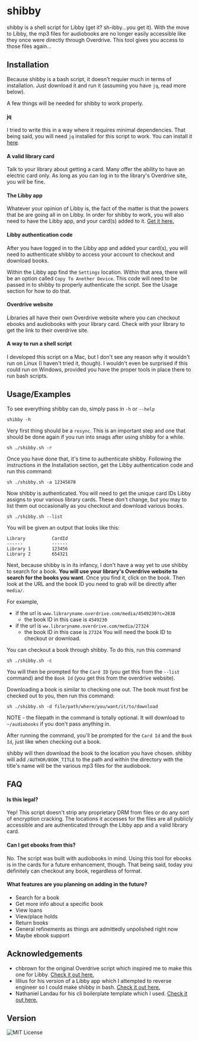 
# shibby

shibby is a shell script for Libby (get it? sh-ibby...you get it). With the move to Libby, the mp3 files for audiobooks are no longer easily accessible like they once were directly through Overdrive. This tool gives you access to those files again...

## Installation
Because shibby is a bash script, it doesn't requier much in terms of installation. Just download it and run it (assuming you have `jq`, read more below).

A few things will be needed for shibby to work properly. 

#### jq
I tried to write this in a way where it requires minimal dependencies. That being said, you will need `jq` installed for this script to work. You can install it [here](https://stedolan.github.io/jq/).

#### A valid library card
Talk to your library about getting a card. Many offer the ability to have an electric card only. As long as you can log in to the library's Overdrive site, you will be fine.

#### The Libby app
Whatever your opinion of Libby is, the fact of the matter is that the powers that be are going all in on Libby. In order for shibby to work, you will also need to have the Libby app, and your card(s) added to it. 
[Get it here.](https://www.overdrive.com/apps/libby#GetTheApp)

#### Libby authentication code
After you have logged in to the Libby app and added your card(s), you will need to authenticate shibby to access your account to checkout and download books. 

Within the Libby app find the `Settings` location. Within that area, there will be an option called `Copy To Another Device`. This code will need to be passed in to shibby to properly authenticate the script. See the Usage section for how to do that. 

#### Overdrive website
Libraries all have their own Overdrive website where you can checkout ebooks and audiobooks with your library card. Check with your library to get the link to their overdrive site. 

#### A way to run a shell script 
I developed this script on a Mac, but I don't see any reason why it wouldn't run on Linux (I haven't tried it, though). I wouldn't even be surprised if this could run on Windows, provided you have the proper tools in place there to run bash scripts.

## Usage/Examples
To see everything shibby can do, simply pass in `-h` or `--help`

```shibby -h```

Very first thing should be a `resync`. This is an important step and one that should be done again if you run into snags after using shibby for a while.

```sh ./shibby.sh -r```

Once you have done that, it's time to authenticate shibby. Following the instructions in the Installation section, get the Libby authentication code and run this command: 

```sh ./shibby.sh -a 12345678```

Now shibby is authenticated. You will need to get the unique card IDs Libby assigns to your various library cards. These don't change, but you may to list them out occasionally as you checkout and download various books. 

```sh ./shibby.sh --list```

You will be given an output that looks like this: 

```
Library          CardId
------           ------
Library 1        123456
Library 2        654321
```

Next, because shibby is in its infancy, I don't have a way yet to use shibby to search for a book. **You will use your library's Overdrive website to search for the books you want**. Once you find it, click on the book. Then look at the URL and the book ID you need to grab will be directly after `media/`. 

For example, 
- if the url is `www.libraryname.overdrive.com/media/4549230?c=2838`
  - the book ID in this case is `4549230`
- if the url is `ww.libraryname.overdrive.com/media/27324`
  - the book ID in this case is `27324`
 You will need the book ID to checkout or download. 

 You can checkout a book through shibby. To do this, run this command
 
 ```sh ./shibby.sh -c```
 
 You will then be prompted for the `Card ID` (you get this from the `--list` command) and the `Book Id` (you get this from the overdrive website).

 Downloading a book is similar to checking one out. The book must first be checked out to you, then run this command: 

 ```sh ./shibby.sh -d file/path/where/you/want/it/to/download```

 NOTE - the filepath in the command is totally optional. It will download to `~/audiobooks` if you don't pass anything in. 

 After running the command, you'll be prompted for the `Card Id` and the `Book Id`, just like when checking out a book. 

 shibby will then download the book to the location you have chosen. shibby will add `/AUTHOR/BOOK_TITLE` to the path and within the directory with the title's name will be the various mp3 files for the audiobook.



## FAQ

#### Is this legal?

Yep! This script doesn't strip any proprietary DRM from files or do any sort of encryption cracking. The locations it accesses for the files are all publicly accessible and are authenticated through the Libby app and a valid library card.

#### Can I get ebooks from this?

No. The script was built with audiobooks in mind. Using this tool for ebooks is in the cards for a future enhancement, though. That being said, today you definitely can checkout any book, regardless of format.

#### What features are you planning on adding in the future?

- Search for a book
- Get more info about a specific book
- View loans
- View/place holds
- Return books
- General refinements as things are admittedly unpolished right now
- Maybe ebook support



## Acknowledgements

 - chbrown for the original Overdrive script which inspired me to make this one for Libby. [Check it out here.](https://github.com/chbrown/overdrive)
 - lillius for his version of a Libby app which I attempted to reverse engineer so I could make shibby in bash. [Check it out here.](https://github.com/lullius/pylibby)
 - Nathaniel Landau for his cli boilerplate template which I used. [Check it out here.](https://natelandau.com/boilerplate-shell-script-template/)



## Version

![MIT License](https://img.shields.io/badge/shibby-alpha-green)

